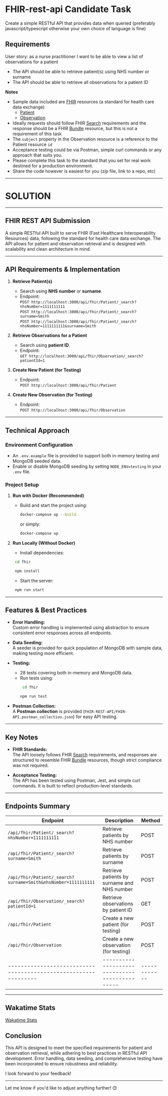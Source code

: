 # FHIR-rest-api Candidate Task

Create a simple RESTful API that provides data when queried (preferably javascript/typescript otherwise your own choice of language is fine)

## Requirements

User story: as a nurse practitioner I want to be able to view a list of observations for a patient

- The API should be able to retrieve patient(s) using NHS number or surname
- The API should be able to retrieve all observations for a patient ID

**Notes**

- Sample data included are [FHIR](http://hl7.org/fhir/) resources (a standard for health care data exchange)
  - [Patient](http://www.hl7.org/implement/standards/fhir/patient.html)
  - [Observation](http://www.hl7.org/implement/standards/fhir/observation.html)
- Ideally requests should follow FHIR [Search](http://hl7.org/fhir/http.html#search) requirements and the response should be a FHIR [Bundle](http://hl7.org/fhir/bundle.html) resource, but this is not a requirement of this task
- The `subject` property in the Observation resource is a reference to the Patient resource `id`
- Acceptance testing could be via Postman, simple curl commands or any approach that suits you.
- Please complete this task to the standard that you set for real work destined for a production environment.
- Share the code however is easiest for you (zip file, link to a repo, etc)

---
# **SOLUTION**
---

## **FHIR REST API Submission**

A simple RESTful API built to serve FHIR (Fast Healthcare Interoperability Resources) data, following the standard for health care data exchange. The API allows for patient and observation retrieval and is designed with scalability and clean architecture in mind.

---

## **API Requirements & Implementation**

1. **Retrieve Patient(s)**  
   - Search using **NHS number** or **surname**.
   - Endpoint:  
     `POST http://localhost:3000/api/fhir/Patient/_search?nhsNumber=1111111111`  
     `POST http://localhost:3000/api/fhir/Patient/_search?surname=Smith`  
     `POST http://localhost:3000/api/fhir/Patient/_search?nhsNumber=1111111111&surname=Smith`

2. **Retrieve Observations for a Patient**  
   - Search using **patient ID**.
   - Endpoint:  
     `GET http://localhost:3000/api/fhir/Observation/_search?patientId=1`

3. **Create New Patient (for Testing)**  
   - Endpoint:  
     `POST http://localhost:3000/api/fhir/Patient`

4. **Create New Observation (for Testing)**  
   - Endpoint:  
     `POST http://localhost:3000/api/fhir/Observation`

---

## **Technical Approach**

### **Environment Configuration**

- An `.env.example` file is provided to support both in-memory testing and MongoDB seeded data.
- Enable or disable MongoDB seeding by setting `NODE_ENV=testing` in your `.env` file.

### **Project Setup**

1. **Run with Docker (Recommended)**  
   - Build and start the project using:
     ```bash
     docker-compose up --build
     ```
     or simply:
     ```bash
     docker-compose up
     ```

2. **Run Locally (Without Docker)**  
   - Install dependencies:
    ```bash
     cd fhir
    ```
    ```bash
     npm install
    ```
   - Start the server:
    ```bash
     npm run start
    ```

---

## **Features & Best Practices**

- **Error Handling:**  
  Custom error handling is implemented using abstraction to ensure consistent error responses across all endpoints.

- **Data Seeding:**  
  A seeder is provided for quick population of MongoDB with sample data, making testing more efficient.

- **Testing:**  
  - 28 tests covering both in-memory and MongoDB data.
  - Run tests using:
    ```bash
     cd fhir
    ```
    ```bash
    npm run test
    ```

- **Postman Collection:**  
  A **Postman collection** is provided (`FHIR-REST-API/FHIR-API.postman_collection.json`) for easy API testing.

---

## **Key Notes**

- **FHIR Standards:**  
  The API loosely follows FHIR [Search](http://hl7.org/fhir/http.html#search) requirements, and responses are structured to resemble FHIR [Bundle](http://hl7.org/fhir/bundle.html) resources, though strict compliance was not required.
  
- **Acceptance Testing:**  
  The API has been tested using Postman, Jest, and simple curl commands. It is built to reflect production-level standards.

---

## **Endpoints Summary**

| **Endpoint**                                                  | **Description**                             | **Method** |
|---------------------------------------------------------------|---------------------------------------------|------------|
| `/api/fhir/Patient/_search?nhsNumber=1111111111`              | Retrieve patients by NHS number             | POST       |
| `/api/fhir/Patient/_search?surname=Smith`                     | Retrieve patients by surname                | POST       |
| `/api/fhir/Patient/_search?surname=Smith&nhsNumber=1111111111`| Retrieve patients by surname and NHS number | POST       |
| `/api/fhir/Observation/_search?patientId=1`                   | Retrieve observations by patient ID         | GET        |
| `/api/fhir/Patient`                                           | Create a new patient (for testing)          | POST       |
| `/api/fhir/Observation`                                       | Create a new observation (for testing)      | POST       |
|---------------------------------------------------------------|---------------------------------------------|------------|

---

## **Wakatime Stats**

[Wakatime Stats](https://wakatime.com/@officialyenum/projects/fbqzwsiwsq?start=2025-02-02&end=2025-02-08)

## **Conclusion**

This API is designed to meet the specified requirements for patient and observation retrieval, while adhering to best practices in RESTful API development. Error handling, data seeding, and comprehensive testing have been incorporated to ensure robustness and reliability.

I look forward to your feedback!

---

Let me know if you'd like to adjust anything further! 😊